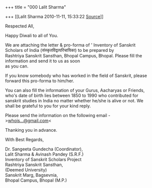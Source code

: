 +++
title = "000 Lalit Sharma"

+++
[[Lalit Sharma	2010-11-11, 15:33:22 [Source](https://groups.google.com/g/bvparishat/c/7KpEtat-a-4)]]



Respected All,

Happy Diwali to all of You.

We are attaching the letter & pro-forma of ' Inventory of Sanskrit  
Scholars of India (संस्कृतविद्वत्परिचायिका) to be prepared by  
Rashtriya Sanskrit Sansthan, Bhopal Campus, Bhopal. Please fill the  
information and send it to us as soon  
as you can.

If you know somebody who has worked in the field of Sanskrit, please  
forward this pro-forma to him/her.

You can also fill the information of your Gurus, Aacharyas or Friends,  
who's date of birth lies between 1850 to 1990 who contributed for  
sanskrit studies in India no matter whether he/she is alive or not. We  
shall be grateful to you for your kind reply.

Please send the information on the following email -  
\>[whois...@gmail.com]()\<

Thanking you in advance.

  
With Best Regards,

Dr. Sangeeta Gundecha (Coordinator),  
Lalit Sharma & Avinash Pandey (S.R.F.)  
Inventory of Sanskrit Scholars Project  
Rashtriya Sanskrit Sansthan,  
(Deemed University)  
Sanskrit Marg, Bagsevnia,  
Bhopal Campus, Bhopal (M.P.)  


